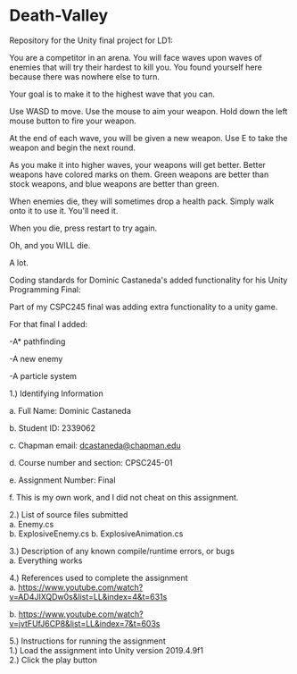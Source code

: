 # Death-Valley
Repository for the Unity final project for LD1:

You are a competitor in an arena. You will face waves upon waves of enemies
that will try their hardest to kill you. You found yourself here because there
was nowhere else to turn.

Your goal is to make it to the highest wave that you can.

Use WASD to move. Use the mouse to aim your weapon. Hold down the left mouse
button to fire your weapon.

At the end of each wave, you will be given a new weapon. Use E to take the
weapon and begin the next round.

As you make it into higher waves, your weapons will get better. Better weapons
have colored marks on them. Green weapons are better than stock weapons, and
blue weapons are better than green.

When enemies die, they will sometimes drop a health pack. Simply walk onto it
to use it. You'll need it.

When you die, press restart to try again.

Oh, and you WILL die.

A lot.

Coding standards for Dominic Castaneda's added functionality for his Unity Programming Final:

Part of my CSPC245 final was adding extra functionality to a unity game. 

For that final I added:

-A* pathfinding

-A new enemy 

-A particle system

1.) Identifying Information  

a. Full Name: Dominic Castaneda 

b. Student ID: 2339062 

c. Chapman email: dcastaneda@chapman.edu 

d. Course number and section: CPSC245-01 

e. Assignment Number: Final  

f. This is my own work, and I did not cheat on this assignment.

2.) List of source files submitted  
a. Enemy.cs  
b. ExplosiveEnemy.cs
b. ExplosiveAnimation.cs

3.) Description of any known compile/runtime errors, or bugs  
a. Everything works

4.) References used to complete the assignment  
  a. https://www.youtube.com/watch?v=AD4JIXQDw0s&list=LL&index=4&t=631s
  
  b. https://www.youtube.com/watch?v=jvtFUfJ6CP8&list=LL&index=7&t=603s

5.) Instructions for running the assignment  
  1.) Load the assignment into Unity version 2019.4.9f1  
  2.) Click the play button

